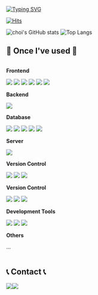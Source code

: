 
[![Typing SVG](https://readme-typing-svg.demolab.com?font=Alkatra&weight=500&size=45&duration=3500&pause=3&color=FFDA44&center=false&vCenter=false&multiline=true&repeat=true&width=1000&height=100&lines=Welcome+to+choi's+GitHub!👋)](https://git.io/typing-svg)
<div align="left">
<!-- ------- -->

[![Hits](https://hits.seeyoufarm.com/api/count/incr/badge.svg?url=https%3A%2F%2Fgithub.com%2Fdev-choi-elf-maerz%2F&count_bg=%2379C83D&title_bg=%23555555&icon=&icon_color=%23E7E7E7&title=hits&edge_flat=false)](https://hits.seeyoufarm.com)

![choi's GitHub stats](https://github-readme-stats.vercel.app/api?username=dev-choi-elf-maerz&show_icons=true&theme=transparent)
![Top Langs](https://github-readme-stats.vercel.app/api/top-langs/?username=dev-choi-elf-maerz&langs_count=8) 
<br>

## 🔨 Once I've used 🔨
<div style="display:flex; flex-direction:column; align-items:flex-start;">
      <!-- Frontend -->
    <p><strong>Frontend</strong></p>
    <div>
        <img src="https://img.shields.io/badge/html5-E34F26?style=flat-square&logo=html5&logoColor=white"> 
        <!--<img src="https://img.shields.io/badge/css-1572B6?style=flat-square&logo=css3&logoColor=white"> -->
        <img src="https://img.shields.io/badge/javascript-F7DF1E?style=flat-square&logo=javascript&logoColor=white"> 
        <img src="https://img.shields.io/badge/jquery-0769AD?style=flat-square&logo=jquery&logoColor=white"> 
        <img src="https://img.shields.io/badge/vuedotjs-4FC08D?style=flat-square&logo=vuedotjs&logoColor=white">
        <img src="https://img.shields.io/badge/react-61DAFB?style=flat-square&logo=react&logoColor=white">
        <img src="https://img.shields.io/badge/nextdotjs-3484D2?style=flat-square&logo=nextdotjs&logoColor=white">
    </div>
    <!-- Backend -->
    <p><strong>Backend</strong></p>
    <div>
        <img src="https://img.shields.io/badge/Java-007396?style=flat-square&logo=Java&logoColor=white"> 
    </div>
    <!-- Database -->
    <p><strong>Database</strong></p>
    <div>
        <img src="https://img.shields.io/badge/oracle-F80000?style=flat-square&logo=oracle&logoColor=white"> 
        <img src="https://img.shields.io/badge/mysql-4479A1?style=flat-square&logo=mysql&logoColor=white">
        <img src="https://img.shields.io/badge/mariadb-003545?style=flat-square&logo=mariadb&logoColor=white">
        <img src="https://img.shields.io/badge/postgresql-4169E1?style=flat-square&logo=postgresql&logoColor=white">
        <img src="https://img.shields.io/badge/firebase-FFCA28?style=flat-square&logo=firebase&logoColor=white">
    </div>
    <!-- Server -->
    <p><strong>Server</strong></p>
    <div>
       <!-- <img src="https://img.shields.io/badge/linux-FCC624?style=for-the-badge&logo=linux&logoColor=black"> -->
        <img src="https://img.shields.io/badge/apache tomcat-F8DC75?style=flat-square&logo=apachetomcat&logoColor=white">
      <!--  <img src="https://img.shields.io/badge/Amazon AWS-232F3E?style=for-the-badge&logo=amazon aws&logoColor=white"> -->
    </div>
     <!-- Version Control -->
    <p><strong>Version Control</strong></p>
    <div>
        <img src="https://img.shields.io/badge/git-F05032?style=flat-square&logo=git&logoColor=white"> 
        <img src="https://img.shields.io/badge/jira-0052CC?style=flat-square&logo=jira&logoColor=white"> 
        <img src="https://img.shields.io/badge/gitlab-FC6D26?style=flat-square&logo=gitlab&logoColor=white"> 
      <!--  <img src="https://img.shields.io/badge/vuedotjs-4FC08D?style=flat-square&logo=vuedotjs&logoColor=white">
        <img src="https://img.shields.io/badge/react-61DAFB?style=flat-square&logo=react&logoColor=white">
        <img src="https://img.shields.io/badge/nextdotjs-3484D2?style=flat-square&logo=nextdotjs&logoColor=white"> -->
    </div>
   <!-- Version Control -->
    <p><strong>Version Control</strong></p>
    <div>
        <img src="https://img.shields.io/badge/Spring-6DB33F?style=flat-square&logo=Spring&logoColor=white"> 
        <img src="https://img.shields.io/badge/Spring Boot-6DB33F?style=flat-square&logo=spring boot&logoColor=white">
        <img src="https://img.shields.io/badge/egovframework-006600?style=flat-square&logo=egov&logoColor=white">
    </div>
   <!-- Development Tools -->
    <p><strong>Development Tools</strong></p>
    <div>
        <img src="https://img.shields.io/badge/eclipseide-2C2255?style=flat-square&logo=eclipseide&logoColor=white"> 
        <img src="https://img.shields.io/badge/intellijidea-000000?style=flat-square&logo=intellijidea&logoColor=white">
        <img src="https://img.shields.io/badge/visualstudiocode-007ACC?style=flat-square&logo=visualstudiocode&logoColor=white">
    </div>
    <!-- Others -->
    <p><strong>Others</strong></p>
    <div>
      ...
       <!-- <img src="https://img.shields.io/badge/Kotlin-7F52FF?style=flat-square&logo=kotlin&logoColor=white">
        <img src="https://img.shields.io/badge/Andoid Studio-3DDC84?style=flat-square&logo=android studio&logoColor=white">
        <img src="https://img.shields.io/badge/python-3776AB?style=flat-square&logo=python&logoColor=white"> -->
</div><br>
</div>

## 📞 Contact 📞
<div style="display:flex; flex-direction:row;">
    <a href="mailto:tigmuci@gmail.com">
        <img src="https://img.shields.io/badge/Gmail-EA4335?style=flat-square&logo=Gmail&logoColor=white"> 
    </a>
    <a href="mailto:elfmaerz@naver.com">
        <img src="https://img.shields.io/badge/naver-03C75A?style=flat-square&logo=naver&logoColor=white"> 
    </a>
   <!-- <a href="https://open.kakao.com/o/sGFzzbsf">
        <img src="https://img.shields.io/badge/KakaoTalk-FFCD00?style=for-the-badge&logoColor=black&logo=KakaoTalk"> 
    </a>
    <a href="https://www.instagram.com/kwonbi_">
        <img src="https://img.shields.io/badge/Instagram-E4405F?style=for-the-badge&logo=Instagram&logoColor=white"> 
    </a> -->
</div><br>


<!--
**dev-choi-elf-maerz/dev-choi-elf-maerz** is a ✨ _special_ ✨ repository because its `README.md` (this file) appears on your GitHub profile.

Here are some ideas to get you started:

- 🔭 I’m currently working on ...
- 🌱 I’m currently learning ...
- 👯 I’m looking to collaborate on ...
- 🤔 I’m looking for help with ...
- 💬 Ask me about ...
- 📫 How to reach me: ...
- 😄 Pronouns: ...
- ⚡ Fun fact: ...
-->
